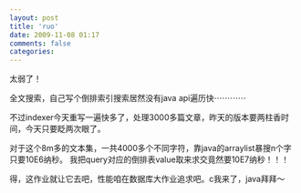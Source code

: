 ```yaml
---
layout: post
title: 'ruo'
date: 2009-11-08 01:17
comments: false
categories: 
---
```

    

太弱了！
  

全文搜索，自己写个倒排索引搜索居然没有java api遍历快⋯⋯⋯⋯
  

不过indexer今天重写一遍快多了，处理3000多篇文章，昨天的版本要两柱香时间，今天只要眨两次眼了。
  

对于这个8m多的文本集，一共4000多个不同字符，靠java的arraylist暴搜n个字只要10E6纳秒。
我把query对应的倒排表value取来求交竟然要10E7纳秒！！！
  

得，这作业就让它去吧，性能咱在数据库大作业追求吧。c我来了，java拜拜～
